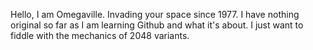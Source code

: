 Hello, I am Omegaville.  Invading your space since 1977.
I have nothing original so far as I am learning Github and what it's about.
I just want to fiddle with the mechanics of 2048 variants.
